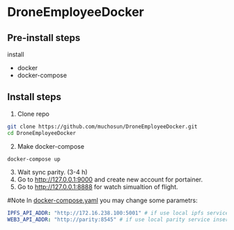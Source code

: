 # DroneEmployeeDocker

## Pre-install steps 

install 

* docker
* docker-compose

## Install steps

1. Clone repo

```bash
git clone https://github.com/muchosun/DroneEmployeeDocker.git
cd DroneEmployeeDocker
```
2. Make docker-compose

```bash
docker-compose up
```
3. Wait sync parity. (3-4 h)
4. Go to http://127.0.0.1:9000 and create new account for portainer.
5. Go to http://127.0.0.1:8888 for watch simualtion of flight.

#Note
In [docker-compose.yaml](docker-compose.yaml) you may change some parametrs:

```yaml
IPFS_API_ADDR: "http://172.16.238.100:5001" # if use local ipfs service insert "http://172.16.238.1:5001" and comment ipfs service
WEB3_API_ADDR: "http://parity:8545" # if use local parity service insert "http://gateway:8545" and comment parity service

```
